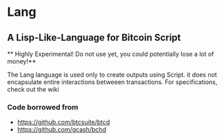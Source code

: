 # Lang
## A Lisp-Like-Language for Bitcoin Script

** Highly Experimental! Do not use yet, you could potentially lose a lot of money!**

The Lang language is used only to create outputs using Script. it does not encapsulate entire interactions betweeen transactions.
For specifications, check out the wiki

### Code borrowed from
- https://github.com/btcsuite/btcd
- https://github.com/gcash/bchd
